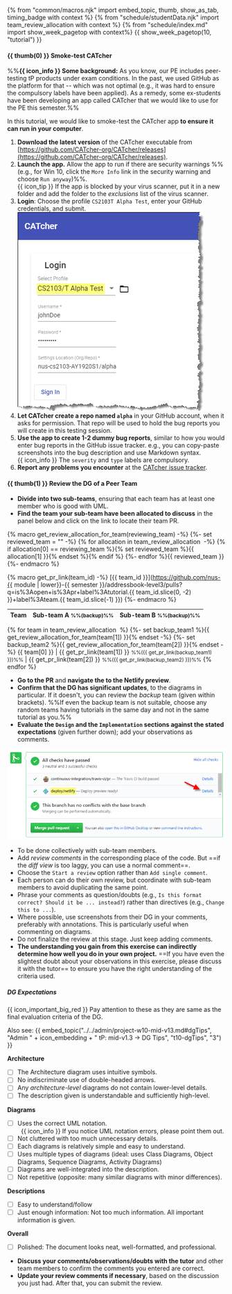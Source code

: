 {% from "common/macros.njk" import embed_topic, thumb, show_as_tab, timing_badge with context %}
{% from "schedule/studentData.njk" import team_review_allocation with context %}
{% from "schedule/index.md" import show_week_pagetop with context%}
{{ show_week_pagetop(10, "tutorial") }}

#### {{ thumb(0) }} Smoke-test CATcher

<div class="indented-level2">

<box dismissible>

%%**{{ icon_info }} Some background:** As you know, our <tooltip content="i.e., Practical Exam">PE</tooltip> includes peer-testing tP products under exam conditions. In the past, we used GitHub as the platform for that -- which was not optimal (e.g., it was hard to ensure the compulsory labels have been applied). As a remedy, some ex-students have been developing an app called <tooltip content="CAT stands for Crowd-sourced Anonymous Testing">CATcher</tooltip> that we would like to use for the PE this semester.%%
</box>

In this tutorial, we would like to smoke-test the CATcher app **to ensure it can run in your computer**.
<p/>

<panel type="info" header="**The steps for smoke-testing CATcher:**" minimized>

1. **Download the latest version** of the CATcher executable from [https://github.com/CATcher-org/CATcher/releases](https://github.com/CATcher-org/CATcher/releases).
1. **Launch the app.** Allow the app to run if there are security warnings %%(e.g., for Win 10, click the `More Info` link in the security warning and choose `Run anyway`)%%.<br>
   {{ icon_tip }} If the app is blocked by your virus scanner, put it in a new folder and add the folder to the _exclusions_ list of the virus scanner.
1. **Login**: Choose the profile `CS2103T Alpha Test`, enter your GitHub credentials, and submit.<br>
   <img src="../../admin/images/catcherLogin.png" />
1. **Let CATcher create a repo named `alpha`** in your GitHub account, when it asks for permission. That repo will be used to hold the bug reports you will create in this testing session.
1. **Use the app to create 1-2 dummy bug reports**, similar to how you would enter bug reports in the GitHub issue tracker. e.g., you can copy-paste screenshots into the bug description and use Markdown syntax.<br>
  {{ icon_info }} The `severity` and `type` labels are compulsory.
1. **Report any problems you encounter** at the [CATcher issue tracker](https://github.com/CATcher-org/CATcher/issues).

</panel>
<p/>

</div>

#### {{ thumb(1) }} Review the <tooltip content="Developer Guide">DG</tooltip> of a Peer Team

* **Divide into two sub-teams**, ensuring that each team has at least one member who is good with UML.
* **Find the team your sub-team have been allocated to discuss** in the panel below and click on the link to locate their team PR.

{% macro get_review_allocation_for_team(reviewing_team) -%}
{%- set reviewed_team = "" -%}
{% for allocation in team_review_allocation  -%}
{% if allocation[0] == reviewing_team %}{% set reviewed_team %}{{ allocation[1] }}{% endset %}{% endif %}
{%- endfor %}{{ reviewed_team }}
{%- endmacro %}

{% macro get_pr_link(team_id) -%}
[{{ team_id }}](https://github.com/nus-{{ module | lower}}-{{ semester }}/addressbook-level3/pulls?q=is%3Aopen+is%3Apr+label%3Atutorial.{{ team_id.slice(0, -2) }}+label%3Ateam.{{ team_id.slice(-1) }})
{%- endmacro  %}

<div class="indented-level2">

<panel header="Team allocation for PR discussion" minimized >

Team          | Sub-team A <small>%%(backup)%%</small> | Sub-team B <small>%%(backup)%%</small>
--------------|----------------------------------------|---------------------------------------
{% for team in team_review_allocation  %}
{%- set backup_team1 %}{{ get_review_allocation_for_team(team[1]) }}{% endset -%}
{%- set backup_team2 %}{{ get_review_allocation_for_team(team[2]) }}{% endset -%}
{{ team[0] }} | {{ get_pr_link(team[1]) }} <small>%%({{ get_pr_link(backup_team1) }})%%</small> | {{ get_pr_link(team[2]) }} <small>%%({{ get_pr_link(backup_team2) }})%%</small>
{% endfor %}
</panel>
</div>

* **Go to the PR** and **navigate the to the <trigger trigger="click" for="modal:t10-netlifyPreview">Netlify preview</trigger>**.
* **Confirm that the DG has significant updates**, to the diagrams in particular. If it doesn't, you can review the _backup_ team (given within brackets). %%If even the backup team is not suitable, choose any random teams having tutorials in the same day and not in the same tutorial as you.%%
* **Evaluate the `Design` and the `Implementation` sections against the stated expectations** (given further down); add your observations as comments.<br>

<modal large title="" id="modal:t10-netlifyPreview">
  <img src="../../admin/images/prNetlifyPreview.png" />
</modal>

<div class="indented-level2">

<box>

* To be done collectively with sub-team members.
* Add _review comments_ in the corresponding place of the code. But ==if the <tooltip content="i.e., the tab named `Files changed`">_diff view_</tooltip> is too laggy, you can use a normal comment==. 
* Choose the `Start a review` option rather than `Add single comment`.
* Each person can do their own review, but coordinate with sub-team members to avoid duplicating the same point.
* Phrase your comments as question/doubts (e.g., `Is this format correct? Should it be ... instead?`) rather than directives (e.g., `Change this to ...`).
* Where possible, use screenshots from their DG in your comments, preferably with annotations. This is particularly useful when commenting on diagrams.
* Do not finalize the review at this stage. Just keep adding comments.
* <span class="text-success">**The understanding you gain from this exercise can indirectly determine how well you do in your own project.**</span> ==If you have even the slightest doubt about your observations in this exercise, please discuss it with the tutor== to ensure you have the right understanding of the criteria used.
</box>

<box border-left-color="green">

##### <span class="text-success">DG Expectations</span> 
{{ icon_important_big_red }} Pay attention to these as they are same as the final evaluation criteria of the DG.<br>

Also see:
{{ embed_topic("../../admin/project-w10-mid-v13.md#dgTips", "Admin " + icon_embedding + " tP: mid-v1.3 → DG Tips", "t10-dgTips", "3") }}

**Architecture**
- [ ] The Architecture diagram uses intuitive symbols.
- [ ] No indiscriminate use of double-headed arrows.
- [ ] Any <tooltip content="e.g., the sequence diagram showing interactions between main components">_architecture-level_</tooltip> diagrams do not contain lower-level details.
- [ ] The description given is understandable and sufficiently high-level.

**Diagrams**
- [ ] Uses the correct UML notation.<br>
  &nbsp;&nbsp;{{ icon_info }} If you notice UML notation errors, please point them out.
- [ ] Not cluttered with too much unnecessary details.
- [ ] Each diagrams is relatively simple and easy to understand.
- [ ] Uses multiple types of diagrams (ideal: uses Class Diagrams, Object Diagrams, Sequence Diagrams, Activity Diagrams)
- [ ] Diagrams are well-integrated into the description.
- [ ] Not repetitive (opposite: many similar diagrams with minor differences).

**Descriptions**
- [ ] Easy to understand/follow
- [ ] Just enough information: Not too much information. All important information is given.

**Overall**
- [ ] Polished: The document looks neat, well-formatted, and professional.

</box>

</div>

* **Discuss your comments/observations/doubts with the tutor** and other team members to confirm the comments you entered are correct.
* **Update your review comments if necessary**, based on the discussion you just had. After that, you can submit the review.<br>


